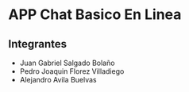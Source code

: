 # APP Chat Basico En Linea
## Integrantes
- Juan Gabriel Salgado Bolaño
- Pedro Joaquin Florez Villadiego
- Alejandro Avila Buelvas 






